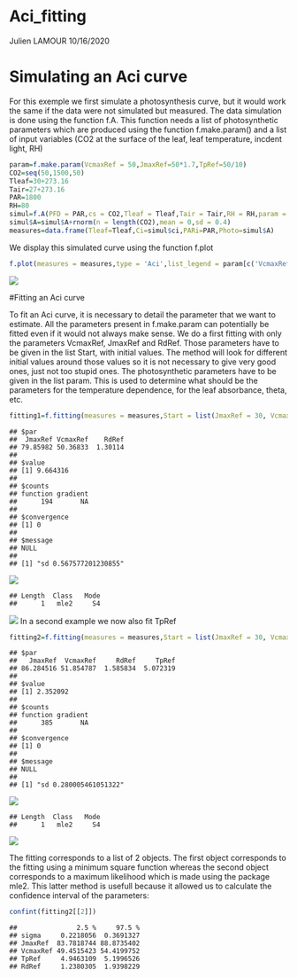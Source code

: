 Aci\_fitting
================
Julien LAMOUR
10/16/2020

# Simulating an Aci curve

For this exemple we first simulate a photosynthesis curve, but it would
work the same if the data were not simulated but measured. The data
simulation is done using the function f.A. This function needs a list of
photosynthetic parameters which are produced using the function
f.make.param() and a list of input variables (CO2 at the surface of the
leaf, leaf temperature, incdent light, RH)

``` r
param=f.make.param(VcmaxRef = 50,JmaxRef=50*1.7,TpRef=50/10)
CO2=seq(50,1500,50)
Tleaf=30+273.16
Tair=27+273.16
PAR=1800
RH=80
simul=f.A(PFD = PAR,cs = CO2,Tleaf = Tleaf,Tair = Tair,RH = RH,param = param)
simul$A=simul$A+rnorm(n = length(CO2),mean = 0,sd = 0.4)
measures=data.frame(Tleaf=Tleaf,Ci=simul$ci,PARi=PAR,Photo=simul$A)
```

We display this simulated curve using the function f.plot

``` r
f.plot(measures = measures,type = 'Aci',list_legend = param[c('VcmaxRef','JmaxRef','TpRef','RdRef')],param = param)
```

![](C:/Users/jlamour/AppData/Local/Temp/RtmpU9XtTi/preview-3e305ff44dcc.dir/Aci_fitting_files/figure-gfm/unnamed-chunk-2-1.png)<!-- -->

\#Fitting an Aci curve

To fit an Aci curve, it is necessary to detail the parameter that we
want to estimate. All the parameters present in f.make.param can
potentially be fitted even if it would not always make sense. We do a
first fitting with only the parameters VcmaxRef, JmaxRef and RdRef.
Those parameters have to be given in the list Start, with initial
values. The method will look for different initial values around those
values so it is not necessary to give very good ones, just not too
stupid ones. The photosynthetic parameters have to be given in the list
param. This is used to determine what should be the parameters for the
temperature dependence, for the leaf absorbance, theta, etc.

``` r
fitting1=f.fitting(measures = measures,Start = list(JmaxRef = 30, VcmaxRef = 50, RdRef = 1),param=f.make.param(),modify.init=TRUE,do.plot=TRUE,type='Aci')
```

    ## $par
    ##  JmaxRef VcmaxRef    RdRef 
    ## 79.85982 50.36833  1.30114 
    ## 
    ## $value
    ## [1] 9.664316
    ## 
    ## $counts
    ## function gradient 
    ##      194       NA 
    ## 
    ## $convergence
    ## [1] 0
    ## 
    ## $message
    ## NULL
    ## 
    ## [1] "sd 0.567577201230855"

![](C:/Users/jlamour/AppData/Local/Temp/RtmpU9XtTi/preview-3e305ff44dcc.dir/Aci_fitting_files/figure-gfm/unnamed-chunk-3-1.png)<!-- -->

    ## Length  Class   Mode 
    ##      1   mle2     S4

![](C:/Users/jlamour/AppData/Local/Temp/RtmpU9XtTi/preview-3e305ff44dcc.dir/Aci_fitting_files/figure-gfm/unnamed-chunk-3-2.png)<!-- -->
In a second example we now also fit TpRef

``` r
fitting2=f.fitting(measures = measures,Start = list(JmaxRef = 30, VcmaxRef = 50, RdRef = 1,TpRef=9),param=f.make.param(),modify.init=TRUE,do.plot=TRUE,type='Aci')
```

    ## $par
    ##   JmaxRef  VcmaxRef     RdRef     TpRef 
    ## 86.284516 51.854787  1.585834  5.072319 
    ## 
    ## $value
    ## [1] 2.352092
    ## 
    ## $counts
    ## function gradient 
    ##      385       NA 
    ## 
    ## $convergence
    ## [1] 0
    ## 
    ## $message
    ## NULL
    ## 
    ## [1] "sd 0.280005461051322"

![](C:/Users/jlamour/AppData/Local/Temp/RtmpU9XtTi/preview-3e305ff44dcc.dir/Aci_fitting_files/figure-gfm/unnamed-chunk-4-1.png)<!-- -->

    ## Length  Class   Mode 
    ##      1   mle2     S4

![](C:/Users/jlamour/AppData/Local/Temp/RtmpU9XtTi/preview-3e305ff44dcc.dir/Aci_fitting_files/figure-gfm/unnamed-chunk-4-2.png)<!-- -->

The fitting corresponds to a list of 2 objects. The first object
corresponds to the fitting using a minimum square function whereas the
second object corresponds to a maximum likelihood which is made using
the package mle2. This latter method is usefull because it allowed us to
calculate the confidence interval of the parameters:

``` r
confint(fitting2[[2]])
```

    ##               2.5 %     97.5 %
    ## sigma     0.2218056  0.3691327
    ## JmaxRef  83.7818744 88.8735402
    ## VcmaxRef 49.4515423 54.4199752
    ## TpRef     4.9463109  5.1996526
    ## RdRef     1.2380305  1.9398229
